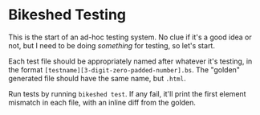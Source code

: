 Bikeshed Testing
================

This is the start of an ad-hoc testing system.
No clue if it's a good idea or not,
but I need to be doing *something* for testing,
so let's start.

Each test file should be appropriately named after whatever it's testing,
in the format `[testname][3-digit-zero-padded-number].bs`.
The "golden" generated file should have the same name,
but `.html`.

Run tests by running `bikeshed test`.
If any fail, it'll print the first element mismatch in each file,
with an inline diff from the golden.
